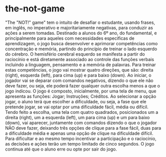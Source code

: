 # the-not-game
"The "NOT!" game" tem o intuito de desafiar o estudante, usando frases, em inglês, no imperativo e majoritariamente negativas, para conduzir as ações a serem tomadas. Destinado a alunos do 6º ano, do fundamental, e principalmente para aqueles com necessidades especificas de aprendizagem, o jogo busca desenvolver e aprimorar competências como concentração e memória, partindo do princípio de treinar o lado esquerdo do cérebro. O hemisfério cerebral esquerdo se manifesta a partir do raciocínio e está diretamente associado ao controle das funções verbais incluindo a linguagem, pensamento e a memória de palavras. Para treinar estas competências, o jogo vai mostrar quatro direções, que são: direita (right), esquerda (left), para cima (up) e para baixo (down). Ao iniciar, o jogador vai se deparar com comandos negativos, dizendo o que ele não deve fazer, ou seja, ele poderá fazer qualquer outra escolha menos a que o jogo indicou. O jogo é composto, inicialmente, por uma tela de menu, que apresenta as funções: Jogar; Instruções; Créditos. Ao selecionar a opção jogar, o aluno terá que escolher a dificuldade, ou seja, a fase que ele pretende jogar, se vai optar por uma dificuldade fácil, média ou difícil. Tendo feito a escolha, uma tela com quatro quadrados, posicionados um a direita (right), um a esquerda (left), um para cima (up) e um para baixo (down), vai aparecer, juntamente com comandos dizendo o que o jogador NÃO deve fazer, deixando três opções de clique para a fase fácil, duas para a dificuldade média e apenas uma opção de clique na dificuldade difícil. Para dificultar e ao mesmo tempo incentivar a participação e o raciocínio, as decisões e ações terão um tempo limitado de cinco segundos. O jogo continua até que o aluno erre ou opte por sair do jogo.
